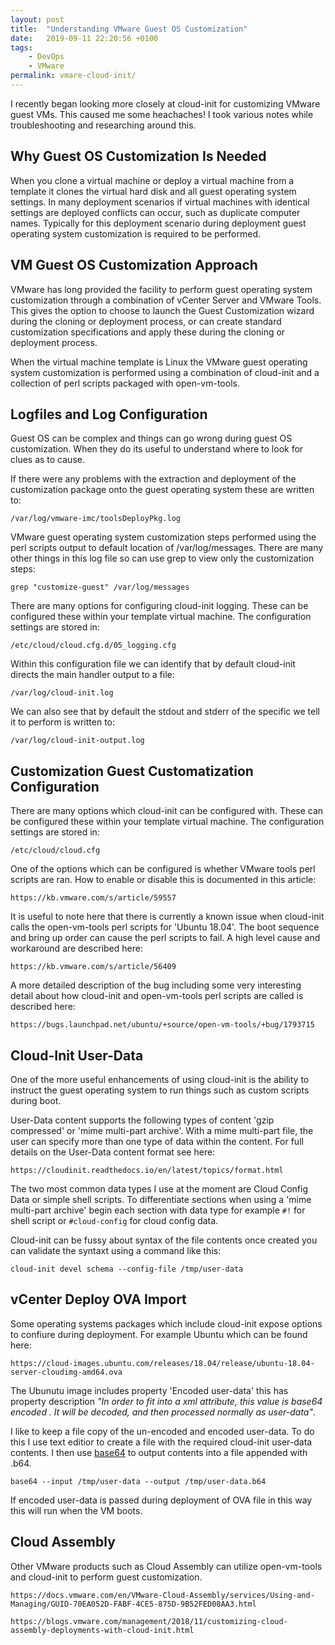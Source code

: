 ```yaml
---
layout: post
title:  "Understanding VMware Guest OS Customization"
date:   2019-09-11 22:20:56 +0100
tags:
    - DevOps
    - VMware
permalink: vmare-cloud-init/
---
```

I recently began looking more closely at cloud-init for customizing VMware guest VMs. This caused me some heachaches! I took various notes while troubleshooting and researching around this.

## Why Guest OS Customization Is Needed

When you clone a virtual machine or deploy a virtual machine from a template it clones the virtual hard disk and all guest operating system settings. In many deployment scenarios if virtual machines with identical settings are deployed conflicts can occur, such as duplicate computer names. Typically for this deployment scenario during deployment guest operating system customization is required to be performed.

## VM Guest OS Customization Approach

VMware has long provided the facility to perform guest operating system customization through a combination of vCenter Server and VMware Tools. This gives the option to choose to launch the Guest Customization wizard during the cloning or deployment process,  or can create standard customization specifications and apply these during the cloning or deployment process.

When the virtual machine template is Linux the VMware guest operating system customization is performed using a combination of cloud-init and a collection of perl scripts packaged with open-vm-tools.

## Logfiles and Log Configuration

Guest OS can be complex and things can go wrong during guest OS customization. When they do its useful to understand where to look for clues as to cause. 

If there were any problems with the extraction and deployment of the customization package onto the guest operating system these are written to:

```
/var/log/vmware-imc/toolsDeployPkg.log
````

VMware guest operating system customization steps performed using the perl scripts output to default location of /var/log/messages. There are many other things in this log file so can use grep to view only the customization steps:

```
grep "customize-guest" /var/log/messages 
```

There are many options for configuring cloud-init logging. These can be configured these within your template virtual machine. The configuration settings are stored in:

```
/etc/cloud/cloud.cfg.d/05_logging.cfg
```

Within this configuration file we can identify that by default cloud-init directs the main handler output to a file:

```
/var/log/cloud-init.log
```

We can also see that by default the stdout and stderr of the specific we tell it to perform is written to:

```
/var/log/cloud-init-output.log
```

## Customization Guest Customatization Configuration

There are many options which cloud-init can be configured with. These can be configured these within your template virtual machine. The configuration settings are stored in:

```
/etc/cloud/cloud.cfg
```

One of the options which can be configured is whether VMware tools perl scripts are ran. How to enable or disable this is documented in this article:

```
https://kb.vmware.com/s/article/59557
```

It is useful to note here that there is currently a known issue when cloud-init calls the open-vm-tools perl scripts for 'Ubuntu 18.04'. The boot sequence and bring up order can cause the perl scripts to fail. A high level cause and workaround are described here:

```
https://kb.vmware.com/s/article/56409 
```

A more detailed description of the bug including some very interesting detail about how cloud-init and open-vm-tools perl scripts are called is described here:

```
https://bugs.launchpad.net/ubuntu/+source/open-vm-tools/+bug/1793715
```

## Cloud-Init User-Data

One of the more useful enhancements of using cloud-init is the ability to instruct the guest operating system to run things such as custom scripts during boot.

User-Data content supports the following types of content 'gzip compressed' or 'mime multi-part archive'. With a mime multi-part file, the user can specify more than one type of data within the content.  For full details on the User-Data content format see here:

```
https://cloudinit.readthedocs.io/en/latest/topics/format.html
```

The two most common data types I use at the moment are Cloud Config Data or simple shell scripts. To differentiate sections when using a 'mime multi-part archive' begin each section with data type for example  ``` #! ``` for shell script or ``` #cloud-config ``` for cloud config data.

Cloud-init can be fussy about syntax of the file contents once created you can validate the syntaxt using a command like this:

```
cloud-init devel schema --config-file /tmp/user-data
```

## vCenter Deploy OVA Import

Some operating systems packages which include cloud-init expose options to confiure during deployment.  For example Ubuntu which can be found here:

```
https://cloud-images.ubuntu.com/releases/18.04/release/ubuntu-18.04-server-cloudimg-amd64.ova
```

The Ubunutu image includes property 'Encoded user-data' this has property description *"In order to fit into a xml attribute, this value is base64 encoded . It will be decoded, and then processed normally as user-data"*.

I like to keep a file copy of the un-encoded and encoded user-data. To do this I use text editior to create a file with the required cloud-init user-data contents.  I then use [base64](https://linux.die.net/man/1/base64) to output contents into a file appended with .b64.

```
base64 --input /tmp/user-data --output /tmp/user-data.b64
```

If encoded user-data is passed during deployment of OVA file in this way this will run when the VM boots.

## Cloud Assembly

Other VMware products such as Cloud Assembly can utilize open-vm-tools and cloud-init to perform guest customization.

```
https://docs.vmware.com/en/VMware-Cloud-Assembly/services/Using-and-Managing/GUID-70EA052D-FABF-4CE5-875D-9B52FED08AA3.html
```
```
https://blogs.vmware.com/management/2018/11/customizing-cloud-assembly-deployments-with-cloud-init.html
```